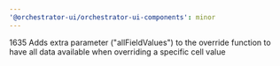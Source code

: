 ```yaml
---
'@orchestrator-ui/orchestrator-ui-components': minor
---
```


1635 Adds extra parameter ("allFieldValues") to the override function to have all data available when overriding a specific cell value
